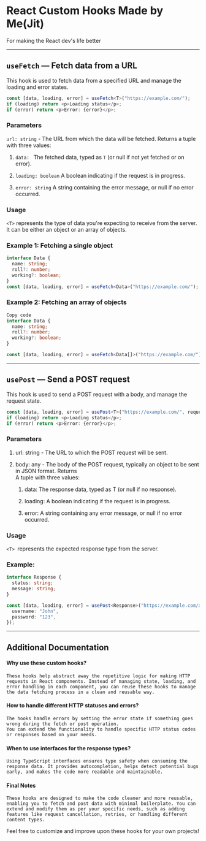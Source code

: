 # React Custom Hooks Made by Me(Jit)

For making the React dev's life better

---

## `useFetch` — Fetch data from a URL

This hook is used to fetch data from a specified URL and manage the loading and error states.

```typescript
const [data, loading, error] = useFetch<T>("https://example.com/");
if (loading) return <p>Loading status</p>;
if (error) return <p>Error: {error}</p>;
```

### Parameters

`url: string` - The URL from which the data will be fetched. Returns a tuple with three values:

1. `data: ` The fetched data, typed as `T` (or null if not yet fetched or on error).

2. `loading: boolean` A boolean indicating if the request is in progress.

3. `error: string` A string containing the error message, or null if no error occurred.

### Usage

`<T>` represents the type of data you're expecting to receive from the server. It can be either an object or an array of objects.

### Example 1: Fetching a single object

```typescript
interface Data {
  name: string;
  roll?: number;
  working?: boolean;
}
const [data, loading, error] = useFetch<Data>("https://example.com/");
```

### Example 2: Fetching an array of objects

```typescript
Copy code
interface Data {
  name: string;
  roll?: number;
  working?: boolean;
}

const [data, loading, error] = useFetch<Data[]>("https://example.com/");
```

---

## `usePost` — Send a POST request

This hook is used to send a POST request with a body, and manage the request state.

```typescript
const [data, loading, error] = usePost<T>("https://example.com/", requestBody);
if (loading) return <p>Loading status</p>;
if (error) return <p>Error: {error}</p>;
```

### Parameters

1.  url: string - The URL to which the POST request will be sent.
2.  body: any - The body of the POST request, typically an object to be sent in JSON format.
    Returns<br>
    A tuple with three values:

    1. data: The response data, typed as T (or null if no response).

    2. loading: A boolean indicating if the request is in progress.

    3. error: A string containing any error message, or null if no error occurred.

### Usage

`<T> `represents the expected response type from the server.

### Example:

```typescript
interface Response {
  status: string;
  message: string;
}

const [data, loading, error] = usePost<Response>("https://example.com/api", {
  username: "John",
  password: "123",
});
```

---

## Additional Documentation

#### Why use these custom hooks?

```
These hooks help abstract away the repetitive logic for making HTTP requests in React components. Instead of managing state, loading, and error handling in each component, you can reuse these hooks to manage the data fetching process in a clean and reusable way.
```

#### How to handle different HTTP statuses and errors?

```
The hooks handle errors by setting the error state if something goes wrong during the fetch or post operation.
You can extend the functionality to handle specific HTTP status codes or responses based on your needs.
```

#### When to use interfaces for the response types?

```
Using TypeScript interfaces ensures type safety when consuming the response data. It provides autocompletion, helps detect potential bugs early, and makes the code more readable and maintainable.
```

#### Final Notes

```
These hooks are designed to make the code cleaner and more reusable, enabling you to fetch and post data with minimal boilerplate. You can extend and modify them as per your specific needs, such as adding features like request cancellation, retries, or handling different content types.
```

Feel free to customize and improve upon these hooks for your own projects!
